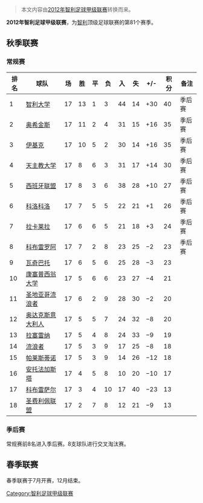 > 本文内容由[2012年智利足球甲级联赛](https://zh.wikipedia.org/wiki/2012年智利足球甲级联赛)转换而来。


**2012年智利足球甲级联赛**，为[智利](../Page/智利.md "wikilink")顶级足球联赛的第81个赛季。

## 秋季联赛

### 常规赛

| 排名 | 球队                                                               | 场  | 胜  | 平 | 负  | 入  | 失  | \+/- | 积分 | 备注  |
| -- | ---------------------------------------------------------------- | -- | -- | - | -- | -- | -- | ---- | -- | --- |
| 1  | [智利大学](../Page/智利大学足球俱乐部.md "wikilink")                          | 17 | 13 | 1 | 3  | 44 | 14 | \+30 | 40 | 季后赛 |
| 2  | [奥希金斯](https://zh.wikipedia.org/wiki/奥希金斯足球俱乐部 "wikilink")       | 17 | 11 | 2 | 4  | 31 | 15 | \+16 | 35 | 季后赛 |
| 3  | [伊基克](https://zh.wikipedia.org/wiki/伊基克竞技俱乐部 "wikilink")         | 17 | 10 | 5 | 2  | 30 | 14 | \+16 | 35 | 季后赛 |
| 4  | [天主教大学](../Page/天主教大学竞技俱乐部.md "wikilink")                        | 17 | 8  | 6 | 3  | 31 | 17 | \+14 | 30 | 季后赛 |
| 5  | [西班牙联盟](https://zh.wikipedia.org/wiki/西班牙联盟俱乐部 "wikilink")       | 17 | 8  | 3 | 6  | 38 | 28 | \+10 | 27 | 季后赛 |
| 6  | [科洛科洛](../Page/科洛科洛竞技俱乐部.md "wikilink")                          | 17 | 7  | 5 | 5  | 22 | 21 | \+1  | 26 | 季后赛 |
| 7  | [拉卡莱拉](https://zh.wikipedia.org/wiki/拉卡莱拉联盟竞技俱乐部 "wikilink")     | 17 | 6  | 6 | 5  | 21 | 18 | \+3  | 24 | 季后赛 |
| 8  | [科布雷罗阿](../Page/科布雷罗阿体育俱乐部.md "wikilink")                        | 17 | 7  | 2 | 8  | 23 | 25 | −2   | 23 | 季后赛 |
| 9  | [瓦奇巴托](https://zh.wikipedia.org/wiki/瓦奇巴托竞技俱乐部 "wikilink")       | 17 | 6  | 5 | 6  | 25 | 28 | −3   | 23 |     |
| 10 | [康塞普西翁大学](../Page/康塞普西翁大学竞技俱乐部.md "wikilink")                    | 17 | 5  | 6 | 6  | 23 | 27 | −4   | 21 |     |
| 11 | [圣地亚哥流浪者](https://zh.wikipedia.org/wiki/圣地亚哥流浪者竞技俱乐部 "wikilink") | 17 | 6  | 2 | 9  | 28 | 30 | −2   | 20 |     |
| 12 | [奥达克斯意大利人](../Page/奥达克斯意大利人运动俱乐部.md "wikilink")                  | 17 | 5  | 5 | 7  | 24 | 32 | −8   | 20 |     |
| 13 | [拉塞雷纳](https://zh.wikipedia.org/wiki/拉塞雷纳竞技俱乐部 "wikilink")       | 17 | 5  | 4 | 8  | 24 | 33 | −9   | 19 |     |
| 14 | [流浪者](../Page/塔尔卡流浪者体育社会俱乐部.md "wikilink")                       | 17 | 5  | 3 | 9  | 17 | 25 | −8   | 18 |     |
| 15 | [帕莱斯蒂诺](https://zh.wikipedia.org/wiki/帕莱斯蒂诺竞技俱乐部 "wikilink")     | 17 | 5  | 3 | 9  | 14 | 26 | −12  | 18 |     |
| 16 | [安托法加斯塔](https://zh.wikipedia.org/wiki/安托法加斯塔竞技俱乐部 "wikilink")   | 17 | 4  | 5 | 8  | 10 | 20 | −10  | 17 |     |
| 17 | [科布雷萨尔](https://zh.wikipedia.org/wiki/科布雷萨尔竞技俱乐部 "wikilink")     | 17 | 3  | 4 | 10 | 17 | 40 | −23  | 13 |     |
| 18 | [圣费利佩联盟](https://zh.wikipedia.org/wiki/圣费利佩联盟竞技俱乐部 "wikilink")   | 17 | 2  | 7 | 8  | 12 | 21 | −9   | 13 |     |

### 季后赛

常规赛前8名进入季后赛。8支球队进行交叉淘汰赛。

## 春季联赛

春季联赛于7月开赛，12月结束。

[Category:智利足球甲级联赛](https://zh.wikipedia.org/wiki/Category:智利足球甲级联赛 "wikilink")